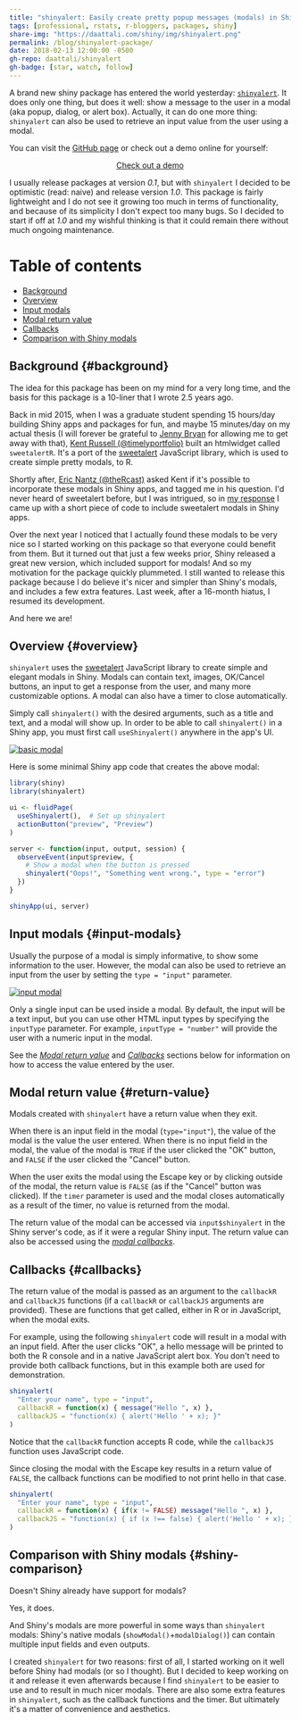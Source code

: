 ```yaml
---
title: "shinyalert: Easily create pretty popup messages (modals) in Shiny"
tags: [professional, rstats, r-bloggers, packages, shiny]
share-img: "https://daattali.com/shiny/img/shinyalert.png"
permalink: /blog/shinyalert-package/
date: 2018-02-13 12:00:00 -0500
gh-repo: daattali/shinyalert
gh-badge: [star, watch, follow]
---
```


A brand new shiny package has entered the world yesterday: [`shinyalert`](https://github.com/daattali/shinyalert/). It does only one thing, but does it well: show a message to the user in a modal (aka popup, dialog, or alert box). Actually, it can do one more thing: `shinyalert` can also be used to retrieve an input value from the user using a modal.

You can visit the [GitHub page](https://github.com/daattali/shinyalert/) or check out a demo online for yourself:

<div style="text-align:center;">
<a class="btn btn-lg btn-success" href="https://daattali.com/shiny/shinyalert-demo/">Check out a demo</a>
</div>

I usually release packages at version *0.1*, but with `shinyalert` I decided to be optimistic (read: naive) and release version *1.0*. This package is fairly lightweight and I do not see it growing too much in terms of functionality, and because of its simplicity I don't expect too many bugs. So I decided to start if off at *1.0* and my wishful thinking is that it could remain there without much ongoing maintenance. 

# Table of contents

- [Background](#background)
- [Overview](#overview)
- [Input modals](#input-modals)
- [Modal return value](#return-value)
- [Callbacks](#callbacks)
- [Comparison with Shiny modals](#shiny-comparison)

## Background {#background}

The idea for this package has been on my mind for a very long time, and the basis for this package is a 10-liner that I wrote 2.5 years ago.

Back in mid 2015, when I was a graduate student spending 15 hours/day building Shiny apps and packages for fun, and maybe 15 minutes/day on my actual thesis (I will forever be grateful to [Jenny Bryan](https://twitter.com/JennyBryan) for allowing me to get away with that), [Kent Russell (@timelyportfolio)](https://twitter.com/timelyportfolio) built an htmlwidget called `sweetalertR`. It's a port of the [sweetalert](https://github.com/t4t5/sweetalert) JavaScript library, which is used to create simple pretty modals, to R.

Shortly after, [Eric Nantz (@theRcast)](https://twitter.com/thercast) asked Kent if it's possible to incorporate these modals in Shiny apps, and tagged me in his question. I'd never heard of sweetalert before, but I was intrigued, so in [my response](https://github.com/timelyportfolio/sweetalertR/issues/1#issuecomment-123564079) I came up with a short piece of code to include sweetalert modals in Shiny apps.

Over the next year I noticed that I actually found these modals to be very nice so I started working on this package so that everyone could benefit from them. But it turned out that just a few weeks prior, Shiny released a great new version, which included support for modals! And so my motivation for the package quickly plummeted. I still wanted to release this package because I do believe it's nicer and simpler than Shiny's modals, and includes a few extra features. Last week, after a 16-month hiatus, I resumed its development.

And here we are!

## Overview {#overview}

`shinyalert` uses the [sweetalert](https://github.com/t4t5/sweetalert) JavaScript library to create simple and elegant modals in Shiny. Modals can contain text, images, OK/Cancel buttons, an input to get a response from the user, and many more customizable options. A modal can also have a timer to close automatically.

Simply call `shinyalert()` with the desired arguments, such as a title and text, and a modal will show up. In order to be able to call `shinyalert()` in a Shiny app, you must first call `useShinyalert()` anywhere in the app's UI.

[![basic modal](https://raw.githubusercontent.com/daattali/shinyalert/master/inst/img/shinyalert-basic.gif)](https://raw.githubusercontent.com/daattali/shinyalert/master/inst/img/shinyalert-basic.gif)

Here is some minimal Shiny app code that creates the above modal:

```r
library(shiny)
library(shinyalert)

ui <- fluidPage(
  useShinyalert(),  # Set up shinyalert
  actionButton("preview", "Preview")
)

server <- function(input, output, session) {
  observeEvent(input$preview, {
    # Show a modal when the button is pressed
    shinyalert("Oops!", "Something went wrong.", type = "error")
  })
}

shinyApp(ui, server)
```

## Input modals {#input-modals}

Usually the purpose of a modal is simply informative, to show some information to the user. However, the modal can also be used to retrieve an input from the user by setting the `type = "input"` parameter.

[![input modal](https://raw.githubusercontent.com/daattali/shinyalert/master/inst/img/shinyalert-input.gif)](https://raw.githubusercontent.com/daattali/shinyalert/master/inst/img/shinyalert-input.gif)

Only a single input can be used inside a modal. By default, the input will be a text input, but you can use other HTML input types by specifying the `inputType` parameter. For example, `inputType = "number"` will provide the user with a numeric input in the modal.

See the *[Modal return value](#return-value)* and *[Callbacks](#callbacks)* sections below for information on how to access the value entered by the user.

## Modal return value {#return-value}

Modals created with `shinyalert` have a return value when they exit.

When there is an input field in the modal (`type="input"`), the value of the modal is the value the user entered. When there is no input field in the modal, the value of the modal is `TRUE` if the user clicked the "OK" button, and `FALSE` if the user clicked the "Cancel" button.

When the user exits the modal using the Escape key or by clicking outside of the modal, the return value is `FALSE` (as if the "Cancel" button was clicked). If the `timer` parameter is used and the modal closes automatically as a result of the timer, no value is returned from the modal.

The return value of the modal can be accessed via `input$shinyalert` in the Shiny server's code, as if it were a regular Shiny input. The return value can also be accessed using the *[modal callbacks](#callbacks)*.

## Callbacks {#callbacks}

The return value of the modal is passed as an argument to the `callbackR` and `callbackJS` functions (if a `callbackR` or `callbackJS` arguments are provided). These are functions that get called, either in R or in JavaScript, when the modal exits.

For example, using the following `shinyalert` code will result in a modal with an input field. After the user clicks "OK", a hello message will be printed to both the R console and in a native JavaScript alert box. You don't need to provide both callback functions, but in this example both are used for demonstration.

```r
shinyalert(
  "Enter your name", type = "input",
  callbackR = function(x) { message("Hello ", x) },
  callbackJS = "function(x) { alert('Hello ' + x); }"
)
```

Notice that the `callbackR` function accepts R code, while the `callbackJS` function uses JavaScript code.

Since closing the modal with the Escape key results in a return value of `FALSE`, the callback functions can be modified to not print hello in that case.

```r
shinyalert(
  "Enter your name", type = "input",
  callbackR = function(x) { if(x != FALSE) message("Hello ", x) },
  callbackJS = "function(x) { if (x !== false) { alert('Hello ' + x); } }"
)
```

## Comparison with Shiny modals {#shiny-comparison}

Doesn't Shiny already have support for modals? 

Yes, it does.

And Shiny's modals are more powerful in some ways than `shinyalert` modals: Shiny's native modals (`showModal()`+`modalDialog()`) can contain multiple input fields and even outputs.

I created `shinyalert` for two reasons: first of all, I started working on it well before Shiny had modals (or so I thought). But I decided to keep working on it and release it even afterwards because I find `shinyalert` to be easier to use and to result in much nicer modals. There are also some extra features in `shinyalert`, such as the callback functions and the timer. But ultimately it's a matter of convenience and aesthetics.
